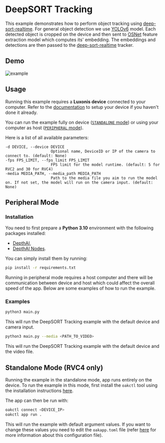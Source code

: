 # DeepSORT Tracking

This example demonstrates how to perform object tracking using [deep-sort-realtime](https://github.com/levan92/deep_sort_realtime). For general object detection we use [YOLOv6](https://zoo-rvc4.luxonis.com/luxonis/yolov6-nano/face58c4-45ab-42a0-bafc-19f9fee8a034) model. Each detected object is cropped on the device and then sent to [OSNet](https://zoo-rvc4.luxonis.com/luxonis/osnet/6d853621-818b-4fa4-bd9a-d9bdcb5616e6) feature extraction model which computes its' embedding. The embeddings and detections are then passed to the [deep-sort-realtime](https://github.com/levan92/deep_sort_realtime) tracker.

## Demo

![example](media/example.gif)

## Usage

Running this example requires a **Luxonis device** connected to your computer. Refer to the [documentation](https://stg.docs.luxonis.com/software-v3/) to setup your device if you haven't done it already.

You can run the example fully on device ([`STANDALONE` mode](#standalone-mode-rvc4-only)) or using your computer as host ([`PERIPHERAL` mode](#peripheral-mode)).

Here is a list of all available parameters:

```
-d DEVICE, --device DEVICE
                    Optional name, DeviceID or IP of the camera to connect to. (default: None)
-fps FPS_LIMIT, --fps_limit FPS_LIMIT
                    FPS limit for the model runtime. (default: 5 for RVC2 and 30 for RVC4)
-media MEDIA_PATH, --media_path MEDIA_PATH
                    Path to the media file you aim to run the model on. If not set, the model will run on the camera input. (default: None)
```

## Peripheral Mode

### Installation

You need to first prepare a **Python 3.10** environment with the following packages installed:

- [DepthAI](https://pypi.org/project/depthai/),
- [DepthAI Nodes](https://pypi.org/project/depthai-nodes/).

You can simply install them by running:

```bash
pip install -r requirements.txt
```

Running in peripheral mode requires a host computer and there will be communication between device and host which could affect the overall speed of the app. Below are some examples of how to run the example.

### Examples

```bash
python3 main.py
```

This will run the DeepSORT Tracking example with the default device and camera input.

```bash
python3 main.py --media <PATH_TO_VIDEO>
```

This will run the DeepSORT Tracking example with the default device and the video file.

## Standalone Mode (RVC4 only)

Running the example in the standalone mode, app runs entirely on the device.
To run the example in this mode, first install the `oakctl` tool using the installation instructions [here](https://stg.docs.luxonis.com/software-v3/oak-apps/oakctl).

The app can then be run with:

```bash
oakctl connect <DEVICE_IP>
oakctl app run .
```

This will run the example with default argument values. If you want to change these values you need to edit the `oakapp.toml` file (refer [here](https://stg.docs.luxonis.com/software-v3/oak-apps/configuration/) for more information about this configuration file).
